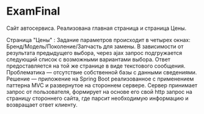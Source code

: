 # ExamFinal
Сайт автосервиса.
Реализована главная страница и страница Цены.

Страница "Цены" :
Задание параметров происходит в четырех окнах: 
Бренд/Модель/Поколение/Запчасть для замены. 
В зависимости от результата предыдущего выбора, через ajax запрос подгружается следующий список с возможными вариантами выбора.
Ответ предоставляется на той же странице в виде текстового сообщения.
Проблематика — отсутствие собственной базы с данными сведениями.
Решение — приложение на Spring Boot реализованное с применением паттерна MVC и развернутое на стороннем сервере.
Сервер принимает запрос от пользователя, формирует на основе его свой http запрос на страницу стороннего сайта,
где парсит необходимую информацию и возвращает ответ клиенту.

